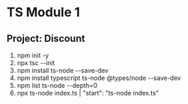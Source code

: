 # TS Module 1

## Project: Discount

1. npm init -y
2. npx tsc --init
3. npm install ts-node --save-dev
4. npm install typescript ts-node @types/node --save-dev
5. npm list ts-node --depth=0
6. npx ts-node index.ts |  "start": "ts-node index.ts"